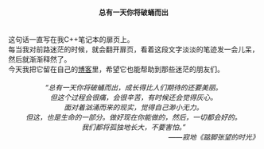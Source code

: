 <h4 align="center">总有一天你将破蛹而出</h4>
<br/>
<div align="left">这句话一直写在我C++笔记本的扉页上。
  <br/>每当我对前路迷茫的时候，就会翻开扉页，看着这段文字淡淡的笔迹发一会儿呆，然后就渐渐释然了。
  <br/>今天我把它留在自己的<a href=https://blog.csdn.net/poem_qianmo/article/details/7563469>博客</a>里，希望它也能帮助到那些迷茫的朋友们。
  <br/>
  <br/></div>
<div align="center">
  <i>“总有一天你将破蛹而出，成长得比人们期待的还要美丽。</i>
  <br/>
  <i>但这个过程会很痛，会很辛苦，有时候还会觉得灰心。</i>
  <br/>
  <i>面对着汹涌而来的现实，觉得自己渺小无力。</i>
  <br/>
  <i>但这，也是生命的一部分。做好现在你能做的，然后，一切都会好的。</i>
  <br/>
  <i>我们都将孤独地长大，不要害怕。”</i>
</div>
<div align="right">
  <i>——寂地《踮脚张望的时光》</i>
</div>
